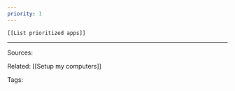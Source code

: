```yaml
---
priority: 1
---
```


```dynamic-embed
[[List prioritized apps]]
```




---


Sources:

Related:
[[Setup my computers]]

Tags:
